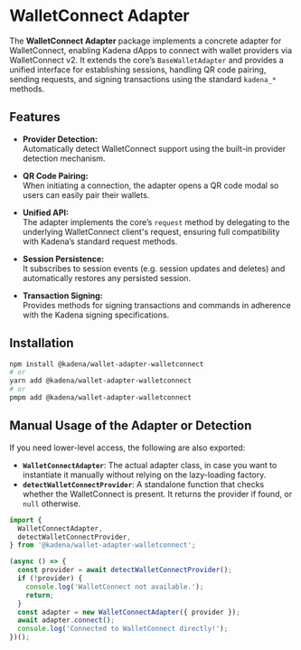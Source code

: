 # WalletConnect Adapter

The **WalletConnect Adapter** package implements a concrete adapter for
WalletConnect, enabling Kadena dApps to connect with wallet providers via
WalletConnect v2. It extends the core’s `BaseWalletAdapter` and provides a
unified interface for establishing sessions, handling QR code pairing, sending
requests, and signing transactions using the standard `kadena_*` methods.

## Features

- **Provider Detection:**  
  Automatically detect WalletConnect support using the built-in provider
  detection mechanism.

- **QR Code Pairing:**  
  When initiating a connection, the adapter opens a QR code modal so users can
  easily pair their wallets.

- **Unified API:**  
  The adapter implements the core’s `request` method by delegating to the
  underlying WalletConnect client's request, ensuring full compatibility with
  Kadena’s standard request methods.

- **Session Persistence:**  
  It subscribes to session events (e.g. session updates and deletes) and
  automatically restores any persisted session.

- **Transaction Signing:**  
  Provides methods for signing transactions and commands in adherence with the
  Kadena signing specifications.

## Installation

```bash
npm install @kadena/wallet-adapter-walletconnect
# or
yarn add @kadena/wallet-adapter-walletconnect
# or
pmpm add @kadena/wallet-adapter-walletconnect
```

## Manual Usage of the Adapter or Detection

If you need lower-level access, the following are also exported:

- **`WalletConnectAdapter`**: The actual adapter class, in case you want to
  instantiate it manually without relying on the lazy-loading factory.
- **`detectWalletConnectProvider`**: A standalone function that checks whether
  the WalletConnect is present. It returns the provider if found, or `null`
  otherwise.

```ts
import {
  WalletConnectAdapter,
  detectWalletConnectProvider,
} from '@kadena/wallet-adapter-walletconnect';

(async () => {
  const provider = await detectWalletConnectProvider();
  if (!provider) {
    console.log('WalletConnect not available.');
    return;
  }
  const adapter = new WalletConnectAdapter({ provider });
  await adapter.connect();
  console.log('Connected to WalletConnect directly!');
})();
```
